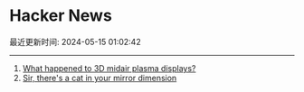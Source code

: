 # Hacker News

最近更新时间: 2024-05-15 01:02:42

--- 
1. [What happened to 3D midair plasma displays?](https://spectrum.ieee.org/femtosecond-lasers-create-3d-midair-plasma-displays-you-can-touch) 
2. [Sir, there's a cat in your mirror dimension](https://lcamtuf.substack.com/p/sir-theres-a-cat-in-your-mirror-dimension) 
